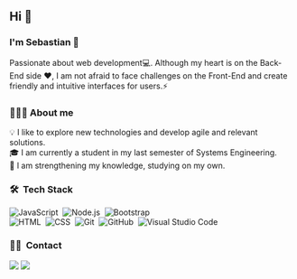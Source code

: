 ### <h2> Hi 👋</h2>
<h3>I'm Sebastian 🌱</h3>
Passionate about web development💻. Although my heart is on the Back-End side ❤️, I am not afraid to face challenges on the Front-End and create friendly and intuitive interfaces for users.⚡

### 👨🏻‍💻 About me

💡 I like to explore new technologies and develop agile and relevant solutions.\
🎓 I am currently a student in my last semester of Systems Engineering.\
🔭 I am strengthening my knowledge, studying on my own.

### 🛠 &nbsp;Tech Stack 

![JavaScript](https://img.shields.io/badge/-JavaScript-05122A?style=flat&logo=javascript)&nbsp;
![Node.js](https://img.shields.io/badge/-Node.js-05122A?style=flat&logo=node.js)&nbsp;
![Bootstrap](https://img.shields.io/badge/-Bootstrap-05122A?style=flat&logo=bootstrap&logoColor=563D7C)\
![HTML](https://img.shields.io/badge/-HTML-05122A?style=flat&logo=HTML5)&nbsp;
![CSS](https://img.shields.io/badge/-CSS-05122A?style=flat&logo=CSS3&logoColor=1572B6)&nbsp;
![Git](https://img.shields.io/badge/-Git-05122A?style=flat&logo=git)&nbsp;
![GitHub](https://img.shields.io/badge/-GitHub-05122A?style=flat&logo=github)&nbsp;
![Visual Studio Code](https://img.shields.io/badge/-Visual%20Studio%20Code-05122A?style=flat&logo=visual-studio-code&logoColor=007ACC)&nbsp;



### 🤝🏻 &nbsp;Contact

<p>
<a href="https://www.linkedin.com/in/sebastianriossanchez"><img src="https://img.shields.io/badge/-Sebastian-0077B5?style=flat&logo=Linkedin&logoColor=white"/></a>
<a href="mailto:sebastianrios47@gmail.com"><img src="https://img.shields.io/badge/-sebastian-D14836?style=flat&logo=Gmail&logoColor=white"/></a>
</p>

